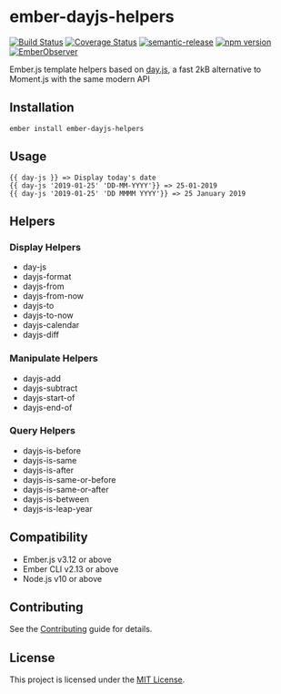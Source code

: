 ember-dayjs-helpers
==============================================================================
[![Build Status](https://img.shields.io/endpoint.svg?url=https%3A%2F%2Factions-badge.atrox.dev%2Frajasegar%2Fember-dayjs-helpers%2Fbadge%3Fref%3Dmaster&style=flat)](https://actions-badge.atrox.dev/rajasegar/ember-dayjs-helpers/goto?ref=master)
[![Coverage Status](https://coveralls.io/repos/github/rajasegar/ember-dayjs-helpers/badge.svg?branch=master)](https://coveralls.io/github/rajasegar/ember-dayjs-helpers?branch=master)
[![semantic-release](https://img.shields.io/badge/%20%20%F0%9F%93%A6%F0%9F%9A%80-semantic--release-e10079.svg)](https://github.com/semantic-release/semantic-release)
[![npm version](http://img.shields.io/npm/v/ember-dayjs-helpers.svg?style=flat)](https://npmjs.org/package/ember-dayjs-helpers "View this project on npm")
[![EmberObserver](http://emberobserver.com/badges/ember-dayjs-helpers.svg?branch=master)](http://emberobserver.com/addons/ember-dayjs-helpers)


Ember.js template helpers based on [day.js](https://day.js.org/en), a fast 2kB alternative to Moment.js with the same modern API

Installation
------------------------------------------------------------------------------

```
ember install ember-dayjs-helpers
```


Usage
------------------------------------------------------------------------------

```
{{ day-js }} => Display today's date
{{ day-js '2019-01-25' 'DD-MM-YYYY'}} => 25-01-2019
{{ day-js '2019-01-25' 'DD MMMM YYYY'}} => 25 January 2019
```

## Helpers

### Display Helpers
- day-js 
- dayjs-format
- dayjs-from
- dayjs-from-now
- dayjs-to
- dayjs-to-now
- dayjs-calendar
- dayjs-diff

### Manipulate Helpers
- dayjs-add
- dayjs-subtract
- dayjs-start-of
- dayjs-end-of

### Query Helpers
- dayjs-is-before
- dayjs-is-same
- dayjs-is-after
- dayjs-is-same-or-before
- dayjs-is-same-or-after
- dayjs-is-between
- dayjs-is-leap-year


Compatibility
------------------------------------------------------------------------------

* Ember.js v3.12 or above
* Ember CLI v2.13 or above
* Node.js v10 or above

Contributing
------------------------------------------------------------------------------

See the [Contributing](CONTRIBUTING.md) guide for details.


License
------------------------------------------------------------------------------

This project is licensed under the [MIT License](LICENSE.md).
